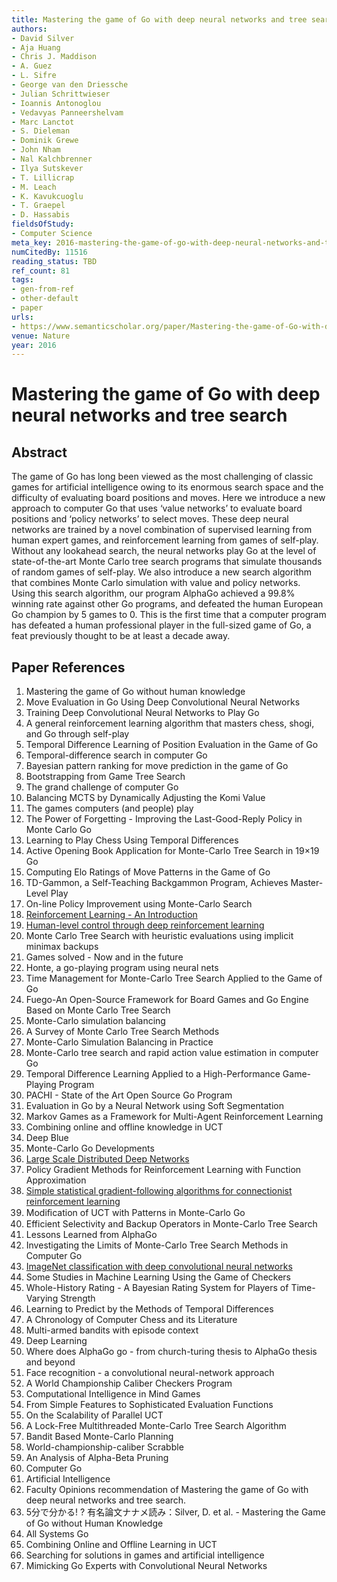 ```yaml
---
title: Mastering the game of Go with deep neural networks and tree search
authors:
- David Silver
- Aja Huang
- Chris J. Maddison
- A. Guez
- L. Sifre
- George van den Driessche
- Julian Schrittwieser
- Ioannis Antonoglou
- Vedavyas Panneershelvam
- Marc Lanctot
- S. Dieleman
- Dominik Grewe
- John Nham
- Nal Kalchbrenner
- Ilya Sutskever
- T. Lillicrap
- M. Leach
- K. Kavukcuoglu
- T. Graepel
- D. Hassabis
fieldsOfStudy:
- Computer Science
meta_key: 2016-mastering-the-game-of-go-with-deep-neural-networks-and-tree-search
numCitedBy: 11516
reading_status: TBD
ref_count: 81
tags:
- gen-from-ref
- other-default
- paper
urls:
- https://www.semanticscholar.org/paper/Mastering-the-game-of-Go-with-deep-neural-networks-Silver-Huang/846aedd869a00c09b40f1f1f35673cb22bc87490?sort=total-citations
venue: Nature
year: 2016
---
```


# Mastering the game of Go with deep neural networks and tree search

## Abstract

The game of Go has long been viewed as the most challenging of classic games for artificial intelligence owing to its enormous search space and the difficulty of evaluating board positions and moves. Here we introduce a new approach to computer Go that uses ‘value networks’ to evaluate board positions and ‘policy networks’ to select moves. These deep neural networks are trained by a novel combination of supervised learning from human expert games, and reinforcement learning from games of self-play. Without any lookahead search, the neural networks play Go at the level of state-of-the-art Monte Carlo tree search programs that simulate thousands of random games of self-play. We also introduce a new search algorithm that combines Monte Carlo simulation with value and policy networks. Using this search algorithm, our program AlphaGo achieved a 99.8% winning rate against other Go programs, and defeated the human European Go champion by 5 games to 0. This is the first time that a computer program has defeated a human professional player in the full-sized game of Go, a feat previously thought to be at least a decade away.

## Paper References

1. Mastering the game of Go without human knowledge
2. Move Evaluation in Go Using Deep Convolutional Neural Networks
3. Training Deep Convolutional Neural Networks to Play Go
4. A general reinforcement learning algorithm that masters chess, shogi, and Go through self-play
5. Temporal Difference Learning of Position Evaluation in the Game of Go
6. Temporal-difference search in computer Go
7. Bayesian pattern ranking for move prediction in the game of Go
8. Bootstrapping from Game Tree Search
9. The grand challenge of computer Go
10. Balancing MCTS by Dynamically Adjusting the Komi Value
11. The games computers (and people) play
12. The Power of Forgetting - Improving the Last-Good-Reply Policy in Monte Carlo Go
13. Learning to Play Chess Using Temporal Differences
14. Active Opening Book Application for Monte-Carlo Tree Search in 19×19 Go
15. Computing Elo Ratings of Move Patterns in the Game of Go
16. TD-Gammon, a Self-Teaching Backgammon Program, Achieves Master-Level Play
17. On-line Policy Improvement using Monte-Carlo Search
18. [Reinforcement Learning - An Introduction](2005-reinforcement-learning-an-introduction.md)
19. [Human-level control through deep reinforcement learning](2015-human-level-control-through-deep-reinforcement-learning.md)
20. Monte Carlo Tree Search with heuristic evaluations using implicit minimax backups
21. Games solved - Now and in the future
22. Honte, a go-playing program using neural nets
23. Time Management for Monte-Carlo Tree Search Applied to the Game of Go
24. Fuego-An Open-Source Framework for Board Games and Go Engine Based on Monte Carlo Tree Search
25. Monte-Carlo simulation balancing
26. A Survey of Monte Carlo Tree Search Methods
27. Monte-Carlo Simulation Balancing in Practice
28. Monte-Carlo tree search and rapid action value estimation in computer Go
29. Temporal Difference Learning Applied to a High-Performance Game-Playing Program
30. PACHI - State of the Art Open Source Go Program
31. Evaluation in Go by a Neural Network using Soft Segmentation
32. Markov Games as a Framework for Multi-Agent Reinforcement Learning
33. Combining online and offline knowledge in UCT
34. Deep Blue
35. Monte-Carlo Go Developments
36. [Large Scale Distributed Deep Networks](2012-large-scale-distributed-deep-networks.md)
37. Policy Gradient Methods for Reinforcement Learning with Function Approximation
38. [Simple statistical gradient-following algorithms for connectionist reinforcement learning](2004-simple-statistical-gradient-following-algorithms-for-connectionist-reinforcement-learning.md)
39. Modiﬁcation of UCT with Patterns in Monte-Carlo Go
40. Efficient Selectivity and Backup Operators in Monte-Carlo Tree Search
41. Lessons Learned from AlphaGo
42. Investigating the Limits of Monte-Carlo Tree Search Methods in Computer Go
43. [ImageNet classification with deep convolutional neural networks](2012-imagenet-classification-with-deep-convolutional-neural-networks.md)
44. Some Studies in Machine Learning Using the Game of Checkers
45. Whole-History Rating - A Bayesian Rating System for Players of Time-Varying Strength
46. Learning to Predict by the Methods of Temporal Differences
47. A Chronology of Computer Chess and its Literature
48. Multi-armed bandits with episode context
49. Deep Learning
50. Where does AlphaGo go - from church-turing thesis to AlphaGo thesis and beyond
51. Face recognition - a convolutional neural-network approach
52. A World Championship Caliber Checkers Program
53. Computational Intelligence in Mind Games
54. From Simple Features to Sophisticated Evaluation Functions
55. On the Scalability of Parallel UCT
56. A Lock-Free Multithreaded Monte-Carlo Tree Search Algorithm
57. Bandit Based Monte-Carlo Planning
58. World-championship-caliber Scrabble
59. An Analysis of Alpha-Beta Pruning
60. Computer Go
61. Artificial Intelligence
62. Faculty Opinions recommendation of Mastering the game of Go with deep neural networks and tree search.
63. 5分で分かる! ? 有名論文ナナメ読み：Silver, D. et al. - Mastering the Game of Go without Human Knowledge
64. All Systems Go
65. Combining Online and Offline Learning in UCT
66. Searching for solutions in games and artificial intelligence
67. Mimicking Go Experts with Convolutional Neural Networks
